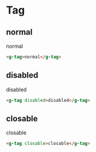 # Tag

<script setup>
import GTag from '../../src/components/tag/tag.vue'
</script>

## normal

<g-tag>normal</g-tag>

```html
<g-tag>normal</g-tag>
```

## disabled

<g-tag disabled>disabled</g-tag>

```html
<g-tag disabled>disabled</g-tag>
```

## closable

<g-tag closable>closable</g-tag>

```html
<g-tag closable>closable</g-tag>
```
